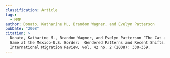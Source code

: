 ```yaml
---
classification: Article
tags:
  - MMP
author: Donato, Katharine M., Brandon Wagner, and Evelyn Patterson
pubDate: "2008"
citation: >
  Donato, Katharine M., Brandon Wagner, and Evelyn Patterson “The Cat and Mouse
  Game at the Mexico-U.S. Border:  Gendered Patterns and Recent Shifts.”
  International Migration Review, vol. 42 no. 2 (2008): 330-359.
---
```

